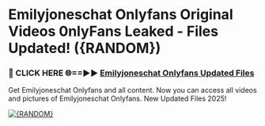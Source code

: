 # Emilyjoneschat Onlyfans Original Videos 0nlyFans Leaked - Files Updated! ({RANDOM})

<h3>🔴 CLICK HERE 🌐==►► <a href="https://betterlinks.top/A2PfLJ" rel="nofollow">Emilyjoneschat Onlyfans Updated Files</a></h3>

Get Emilyjoneschat Onlyfans and all content. Now you can access all videos and pictures of Emilyjoneschat Onlyfans. New Updated Files 2025!

[![{RANDOM}](https://i.imgur.com/ppqm5kG.gif)](https://betterlinks.top/A2PfLJ)